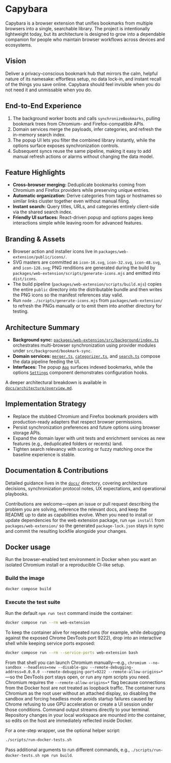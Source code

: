# Capybara

Capybara is a browser extension that unifies bookmarks from multiple browsers into a single, searchable library. The project is intentionally lightweight today, but its architecture is designed to grow into a dependable companion for people who maintain browser workflows across devices and ecosystems.

## Vision

Deliver a privacy-conscious bookmark hub that mirrors the calm, helpful nature of its namesake: effortless setup, no data lock-in, and instant recall of the things you save online. Capybara should feel invisible when you do not need it and unmissable when you do.

## End-to-End Experience

1. The background worker boots and calls `synchronizeBookmarks`, pulling bookmark trees from Chromium- and Firefox-compatible APIs.
2. Domain services merge the payloads, infer categories, and refresh the in-memory search index.
3. The popup UI lets you filter the combined library instantly, while the options surface exposes synchronization controls.
4. Subsequent syncs reuse the same pipeline, making it easy to add manual refresh actions or alarms without changing the data model.

## Feature Highlights

- **Cross-browser merging:** Deduplicate bookmarks coming from Chromium and Firefox providers while preserving unique entries.
- **Automatic organization:** Derive categories from tags or hostnames so similar links cluster together even without manual filing.
- **Instant search:** Query titles, URLs, and categories entirely client-side via the shared search index.
- **Friendly UI surfaces:** React-driven popup and options pages keep interactions simple while leaving room for advanced features.

## Branding & Assets

- Browser action and installer icons live in `packages/web-extension/public/icons/`.
- SVG masters are committed as `icon-16.svg`, `icon-32.svg`, `icon-48.svg`, and `icon-128.svg`; PNG renditions are generated during the build by `packages/web-extension/scripts/generate-icons.mjs` and emitted into `dist/icons`.
- The build pipeline (`packages/web-extension/scripts/build.mjs`) copies the entire `public` directory into the distributable bundle and then writes the PNG icons so the manifest references stay valid.
- Run `node ./scripts/generate-icons.mjs` from `packages/web-extension/` to refresh the PNGs manually or to emit them into another directory for testing.

## Architecture Summary

- **Background sync:** [`packages/web-extension/src/background/index.ts`](packages/web-extension/src/background/index.ts) orchestrates multi-browser synchronization using provider modules under `src/background/bookmark-sync`.
- **Domain services:** [`merger.ts`](packages/web-extension/src/domain/services/merger.ts), [`categorizer.ts`](packages/web-extension/src/domain/services/categorizer.ts), and [`search.ts`](packages/web-extension/src/domain/services/search.ts) compose the data pipeline feeding the UI.
- **Interfaces:** The popup [`App`](packages/web-extension/src/popup/App.tsx) surfaces indexed bookmarks, while the options [`Settings`](packages/web-extension/src/options/settings.tsx) component demonstrates configuration hooks.

A deeper architectural breakdown is available in [`docs/architecture/overview.md`](docs/architecture/overview.md).

## Implementation Strategy

- Replace the stubbed Chromium and Firefox bookmark providers with production-ready adapters that respect browser permissions.
- Persist synchronization preferences and future options using browser storage APIs.
- Expand the domain layer with unit tests and enrichment services as new features (e.g., deduplicated folders or recents) land.
- Tighten search relevancy with scoring or fuzzy matching once the baseline experience is stable.

## Documentation & Contributions

Detailed guidance lives in the [`docs/`](docs/README.md) directory, covering architecture decisions, synchronization protocol notes, UX expectations, and operational playbooks.

Contributions are welcome—open an issue or pull request describing the problem you are solving, reference the relevant docs, and keep the README up to date as capabilities evolve. When you need to install or update dependencies for the web extension package, run `npm install` from `packages/web-extension/` so the generated `package-lock.json` stays in sync and commit the resulting lockfile alongside your changes.

## Docker usage

Run the browser-enabled test environment in Docker when you want an isolated Chromium install or a reproducible CI-like setup.

### Build the image

```bash
docker compose build
```

### Execute the test suite

Run the default `npm run test` command inside the container:

```bash
docker compose run --rm web-extension
```

To keep the container alive for repeated runs (for example, while debugging against the exposed Chrome DevTools port 9222), drop into an interactive shell while keeping service ports exposed:

```bash
docker compose run --rm --service-ports web-extension bash
```

From that shell you can launch Chromium manually—e.g., `chromium --no-sandbox --headless=new --disable-gpu --remote-debugging-address=0.0.0.0 --remote-debugging-port=9222 --remote-allow-origins=*`—so the DevTools port stays open, or run any npm scripts you need. Chromium requires the `--remote-allow-origins=*` flag because connections from the Docker host are not treated as loopback traffic. The container runs Chromium as the root user without an attached display, so disabling the sandbox and forcing headless mode avoids startup failures caused by Chrome refusing to use GPU acceleration or create a UI session under those conditions. Command output streams directly to your terminal. Repository changes in your local workspace are mounted into the container, so edits on the host are immediately reflected inside Docker.

For a one-step wrapper, use the optional helper script:

```bash
./scripts/run-docker-tests.sh
```

Pass additional arguments to run different commands, e.g., `./scripts/run-docker-tests.sh npm run build`.
